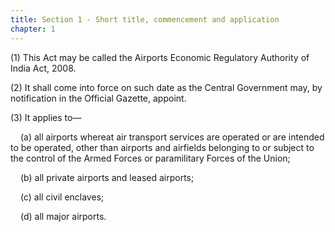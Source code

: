 ```yaml
---
title: Section 1 - Short title, commencement and application
chapter: 1
---
```


(1) This Act may be called the Airports Economic Regulatory Authority of India Act, 2008.

(2) It shall come into force on such date as the Central Government may, by notification in the Official Gazette, appoint.

(3) It applies to—

<p style="text-indent: 1rem;">(a) all airports whereat air transport services are operated or are intended to be operated, other than airports and airfields belonging to or subject to the control of the Armed Forces or paramilitary Forces of the Union;</p>  

<p style="text-indent: 1rem;">(b) all private airports and leased airports;</p>  

<p style="text-indent: 1rem;">(c) all civil enclaves;</p>

<p style="text-indent: 1rem;">(d) all major airports.</p>
